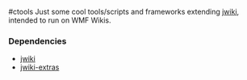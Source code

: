 #ctools
Just some cool tools/scripts and frameworks extending [jwiki](https://github.com/fastily/jwiki), intended to run on WMF Wikis.

### Dependencies
* [jwiki](https://github.com/fastily/jwiki)
* [jwiki-extras](https://github.com/fastily/jwiki-extras)